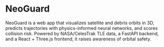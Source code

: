 # NeoGuard
NeoGuard is a web app that visualizes satellite and debris orbits in 3D, predicts trajectories with physics-informed neural networks, and scores collision risk. Powered by NASA/CelesTrak TLE data, a FastAPI backend, and a React + Three.js frontend, it raises awareness of orbital safety.
